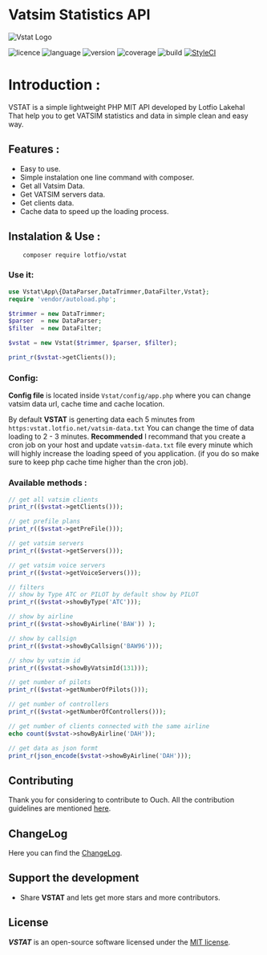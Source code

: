# Vatsim Statistics API
![Vstat Logo](https://user-images.githubusercontent.com/18489496/49801711-30eccd00-fd4b-11e8-8743-9af2560c983e.png)


![licence](https://img.shields.io/badge/Licence-MIT-ffd32a.svg)
![language](https://img.shields.io/badge/PHP-7.2-808e9b.svg)
![version](https://img.shields.io/badge/Version-0.1.0-f53b57.svg)
![coverage](https://img.shields.io/badge/coverage-50%25-blue.svg)
![build](https://travis-ci.org/lotfio/vstat.svg?branch=master)
[![StyleCI](https://github.styleci.io/repos/159562913/shield?branch=master)](https://github.styleci.io/repos/159562913)
# Introduction :
VSTAT is a simple lightweight PHP MIT API developed by Lotfio Lakehal That help you to get VATSIM statistics and data in simple clean and easy way.

## Features :
- Easy to use.
- Simple instalation one line command with composer.
- Get all Vatsim Data.
- Get VATSIM servers data.
- Get clients data.
- Cache data to speed up the loading process.

## Instalation & Use :
```
    composer require lotfio/vstat
```

### Use it:
```php 
use Vstat\App\{DataParser,DataTrimmer,DataFilter,Vstat};
require 'vendor/autoload.php';

$trimmer = new DataTrimmer;
$parser  = new DataParser;
$filter  = new DataFilter;

$vstat = new Vstat($trimmer, $parser, $filter);

print_r($vstat->getClients());
```

### Config:
**Config file** is located inside `Vstat/config/app.php` where you can change vatsim data url, cache time and cache location.

By default **VSTAT** is generting data each 5 minutes from `https:vstat.lotfio.net/vatsim-data.txt`
You can change the time of data loading to 2 - 3 minutes.
**Recommended** I recommand that you create a cron job on your host and update `vatsim-data.txt` file every minute
which will highly increase the loading speed of you application. (if you do so make sure to keep php cache time higher than the cron job).


### Available methods :
```php
// get all vatsim clients
print_r(($vstat->getClients()));

// get prefile plans
print_r(($vstat->getPreFile()));

// get vatsim servers
print_r(($vstat->getServers()));

// get vatsim voice servers
print_r(($vstat->getVoiceServers()));

// filters
// show by Type ATC or PILOT by default show by PILOT
print_r(($vstat->showByType('ATC')));

// show by airline
print_r(($vstat->showByAirline('BAW')) );

// show by callsign
print_r(($vstat->showByCallsign('BAW96')));

// show by vatsim id
print_r(($vstat->showByVatsimId(131)));

// get number of pilots
print_r(($vstat->getNumberOfPilots()));

// get number of controllers
print_r(($vstat->getNumberOfControllers()));

// get number of clients connected with the same airline
echo count($vstat->showByAirline('DAH'));

// get data as json formt 
print_r(json_encode($vstat->showByAirline('DAH')));
```



## Contributing

Thank you for considering to contribute to Ouch. All the contribution guidelines are mentioned [here](CONTRIBUTE.md).

## ChangeLog

Here you can find the [ChangeLog](CHANGELOG.md).

## Support the development

- Share **VSTAT** and lets get more stars and more contributors.

## License

***VSTAT*** is an open-source software licensed under the [MIT license](LICENSE).